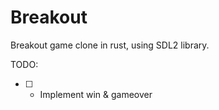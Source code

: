 # Breakout

Breakout game clone in rust, using SDL2 library.

TODO:
- [ ] - Implement win & gameover